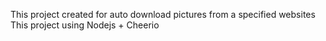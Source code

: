 This project created for auto download pictures from a specified websites
This project using Nodejs + Cheerio
